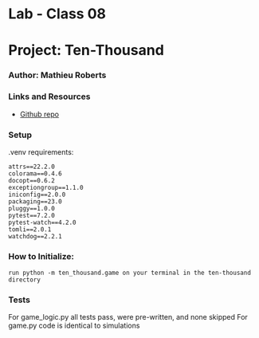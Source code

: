 # Lab - Class 08

# Project: Ten-Thousand
### Author: Mathieu Roberts

### Links and Resources
- [Github repo](https://github.com/VadenGrey/ten-thousand)

### Setup
.venv requirements:

    attrs==22.2.0
    colorama==0.4.6
    docopt==0.6.2
    exceptiongroup==1.1.0
    iniconfig==2.0.0
    packaging==23.0
    pluggy==1.0.0
    pytest==7.2.0 
    pytest-watch==4.2.0
    tomli==2.0.1
    watchdog==2.2.1

### How to Initialize:

    run python -m ten_thousand.game on your terminal in the ten-thousand directory

### Tests
    
For game_logic.py all tests pass, were pre-written, and none skipped
For game.py code is identical to simulations